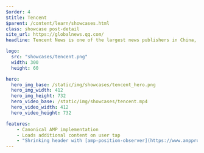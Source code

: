 ```yaml
---
$order: 4
$title: Tencent
$parent: /content/learn/showcases.html
class: showcase post-detail
site_url: https://globalnews.qq.com/
headline: Tencent News is one of the largest news publishers in China, from Tencent Group. They rebuilt their international edition entirely with AMP, to serve global readers with a great user experience. The site is fast, interactive with many dynamic elements, and efficient to maintain performance. 

logo:
  src: "showcases/tencent.png"
  width: 300
  height: 60

hero:
  hero_img_base: /static/img/showcases/tencent_hero.png
  hero_img_width: 412
  hero_img_height: 732
  hero_video_base: /static/img/showcases/tencent.mp4
  hero_video_width: 412
  hero_video_height: 732

features:
    - Canonical AMP implementation
    - Loads additional content on user tap
    - "Shrinking header with [amp-position-observer](https://www.ampproject.org/docs/reference/components/amp-position-observer)"
---
```

